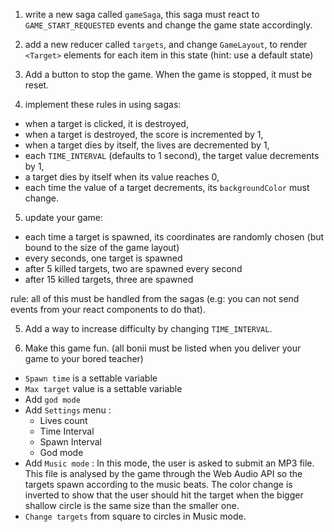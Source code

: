 1. write a new saga called `gameSaga`, this saga must react to `GAME_START_REQUESTED` events and change the game state accordingly.

2. add a new reducer called `targets`, and change `GameLayout`, to render `<Target>` elements for each item in this state (hint: use a default state)

3. Add a button to stop the game. When the game is stopped, it must be reset.

4. implement these rules in using sagas:

- when a target is clicked, it is destroyed,
- when a target is destroyed, the score is incremented by 1,
- when a target dies by itself, the lives are decremented by 1,
- each `TIME_INTERVAL` (defaults to 1 second), the target value decrements by 1,
- a target dies by itself when its value reaches 0,
- each time the value of a target decrements, its `backgroundColor` must change.

5. update your game:

- each time a target is spawned, its coordinates are randomly chosen (but bound to the size of the game layout)
- every seconds, one target is spawned
- after 5 killed targets, two are spawned every second
- after 15 killed targets, three are spawned

rule: all of this must be handled from the sagas
(e.g: you can not send events from your react components to do that).

5. Add a way to increase difficulty by changing `TIME_INTERVAL`.

6. Make this game fun.
   (all bonii must be listed when you deliver your game to your bored teacher)

- `Spawn time` is a settable variable
- `Max target` value is a settable variable
- Add `god mode`
- Add `Settings` menu :
    * Lives count
    * Time Interval
    * Spawn Interval
    * God mode
 - Add `Music mode` : In this mode, the user is asked to submit an MP3 file. This file
    is analysed by the game through the Web Audio API so the targets spawn according to the music
    beats. The color change is inverted to show that the user should hit the target when the 
    bigger shallow circle is the same size than the smaller one.
 - `Change targets` from square to circles in Music mode.
